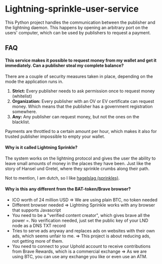 # Lightning-sprinkle-user-service

This Python project handles the communication between the publisher and the lightning daemon. This happens by opening an arbitrary port on the users' computer, which can be used by publishers to request a payment.

## FAQ

#### This service makes it possible to request money from my wallet and get it immediately. Can a publisher steal my complete balance?

There are a couple of security measures taken in place, depending on the mode the application runs in.
1. **Strict:** Every publisher needs to ask permission once to request money (whitelist)
2. **Organization:** Every publisher with an OV or EV certificate can request money. Which means that the publisher has a government registration somewhere.
3. **Any:** Any publisher can request money, but not the ones on the blacklist.

Payments are throttled to a certain amount per hour, which makes it also for trusted publisher impossible to empty your wallet.

#### Why is it called Lightning Sprinkle?
The system works on the lightning protocol and gives the user the ability to leave small amounts of money in the places they have been. Just like the story of Hansel und Gretel, where they sprinkle crumbs along their path. 

Not to mention, I am dutch, so I like [hagelslag (sprinkles)](https://en.wikipedia.org/wiki/Sprinkles#History).

#### Why is this any different from the BAT-token/Brave browser?
- ICO worth of 24 million USD => We are using plain BTC, no token needed
- Different browser needed => Lightning Sprinkle works with any browser that supports Javascript
- You need to be a "verified content creator", which gives brave all the power =. No verification needed, just set the public key of your LND node as a DNS TXT record
- Tries to serve ads anyway and replaces ads on websites with their own ads, which seems unfair to me. => This project is about reducing ads, not getting more of them.
- You need to connect to your Uphold account to receive contributions from Brave Rewards, which is a commercial exchange => As we are using BTC, you can use any exchange you like or even use an ATM.




